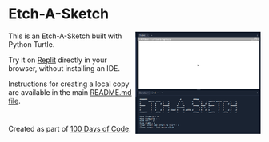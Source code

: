 # Etch-A-Sketch

<img src="https://github.com/ZanClifton/basic-python-projects/blob/main/images/etch-a-sketch.png" width=250px align=right alt="Etch-A-Sketch"/>

This is an Etch-A-Sketch built with Python Turtle.

Try it on [Replit](https://replit.com/@ZanClifton/etch-a-sketch?v=1) directly in your browser, without installing an IDE.

Instructions for creating a local copy are available in the main [README.md file](https://github.com/ZanClifton/basic-python-projects/blob/main/README.md).

#

Created as part of [100 Days of Code](https://github.com/ZanClifton/100-days-of-code/blob/master/log.md).
